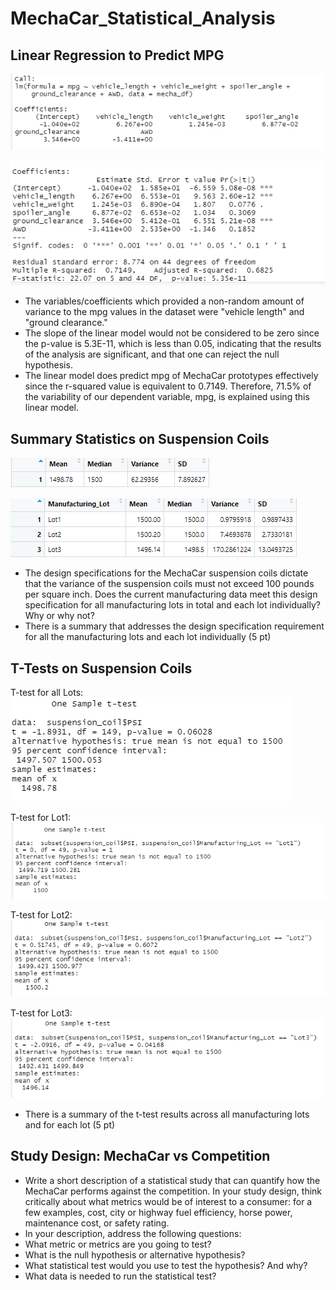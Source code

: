 # MechaCar_Statistical_Analysis

## Linear Regression to Predict MPG

![Linear Regression](Resources/Linear_Regression.png)

![Deliverable1](Resources/Deliverable1.png)


* The variables/coefficients which provided a non-random amount of variance to the mpg values in the dataset were "vehicle length" and "ground clearance."
* The slope of the linear model would not be considered to be zero since the p-value is 5.3E-11, which is less than 0.05, indicating that the results of the analysis are     significant, and that one can reject the null hypothesis. 
* The linear model does predict mpg of MechaCar prototypes effectively since the r-squared value is equivalent to  0.7149. Therefore, 71.5% of the variability of our   dependent variable, mpg, is explained using this linear model.           

## Summary Statistics on Suspension Coils

![Deliverable2](Resources/Deliverable2.png)

![Lot Summary](Resources/Lot_Summary.png)

* The design specifications for the MechaCar suspension coils dictate that the variance of the suspension coils must not exceed 100 pounds per square inch. Does the current manufacturing data meet this design specification for all manufacturing lots in total and each lot individually? Why or why not?
* There is a summary that addresses the design specification requirement for all the manufacturing lots and each lot individually (5 pt)

## T-Tests on Suspension Coils
T-test for all Lots:
![T-test](Resources/T_test.png)

T-test for Lot1:
![T-test_Lot1](Resources/Lot1.png)

T-test for Lot2:
![T-test_Lot2](Resources/Lot2.png)

T-test for Lot3:
![T-test_Lot3](Resources/Lot3.png)

* There is a summary of the t-test results across all manufacturing lots and for each lot (5 pt)

## Study Design: MechaCar vs Competition
* Write a short description of a statistical study that can quantify how the MechaCar performs against the competition. In your study design, think critically about what metrics would be of interest to a consumer: for a few examples, cost, city or highway fuel efficiency, horse power, maintenance cost, or safety rating.
* In your description, address the following questions:
* What metric or metrics are you going to test?
* What is the null hypothesis or alternative hypothesis?
* What statistical test would you use to test the hypothesis? And why?
* What data is needed to run the statistical test?
